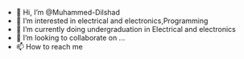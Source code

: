 - 👋 Hi, I’m @Muhammed-Dilshad
- 👀 I’m interested in electrical and electronics,Programming 
- 🌱 I’m currently doing undergraduation in Electrical and electronics 
- 💞️ I’m looking to collaborate on ...
- 📫 How to reach me 

<!---
Muhammed-Dilshad/Muhammed-Dilshad is a ✨ special ✨ repository because its `README.md` (this file) appears on your GitHub profile.
You can click the Preview link to take a look at your changes.
--->
